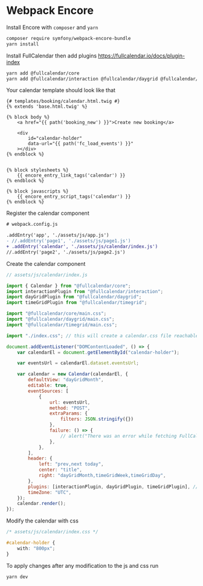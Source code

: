 # Webpack Encore

Install Encore with `composer` and `yarn`
```sh
composer require symfony/webpack-encore-bundle
yarn install
```

Install FullCalendar then add plugins https://fullcalendar.io/docs/plugin-index
```sh
yarn add @fullcalendar/core
yarn add @fullcalendar/interaction @fullcalendar/daygrid @fullcalendar/timegrid
```

Your calendar template should look like that
```twig
{# templates/booking/calendar.html.twig #}
{% extends 'base.html.twig' %}

{% block body %}
    <a href="{{ path('booking_new') }}">Create new booking</a>

    <div 
        id="calendar-holder"
        data-url="{{ path('fc_load_events') }}"
    ></div>
{% endblock %}


{% block stylesheets %}
    {{ encore_entry_link_tags('calendar') }}
{% endblock %}

{% block javascripts %}
    {{ encore_entry_script_tags('calendar') }}
{% endblock %}
```

Register the calendar component
```diff
# webpack.config.js

.addEntry('app', './assets/js/app.js')
- //.addEntry('page1', './assets/js/page1.js')
+ .addEntry('calendar', './assets/js/calendar/index.js')
//.addEntry('page2', './assets/js/page2.js')
```

Create the calendar component
```js
// assets/js/calendar/index.js

import { Calendar } from "@fullcalendar/core";
import interactionPlugin from "@fullcalendar/interaction";
import dayGridPlugin from "@fullcalendar/daygrid";
import timeGridPlugin from "@fullcalendar/timegrid";

import "@fullcalendar/core/main.css";
import "@fullcalendar/daygrid/main.css";
import "@fullcalendar/timegrid/main.css";

import "./index.css"; // this will create a calendar.css file reachable to 'encore_entry_link_tags'

document.addEventListener("DOMContentLoaded", () => {
    var calendarEl = document.getElementById("calendar-holder");

    var eventsUrl = calendarEl.dataset.eventsUrl;

    var calendar = new Calendar(calendarEl, {
        defaultView: "dayGridMonth",
        editable: true,
        eventSources: [
            {
                url: eventsUrl,
                method: "POST",
                extraParams: {
                    filters: JSON.stringify({})
                },
                failure: () => {
                    // alert("There was an error while fetching FullCalendar!");
                },
            },
        ],
        header: {
            left: "prev,next today",
            center: "title",
            right: "dayGridMonth,timeGridWeek,timeGridDay",
        },
        plugins: [interactionPlugin, dayGridPlugin, timeGridPlugin], // https://fullcalendar.io/docs/plugin-index
        timeZone: "UTC",
    });
    calendar.render();
});
```

Modify the calendar with css 
```css
/* assets/js/calendar/index.css */

#calendar-holder {
    with: "800px";
}
```


To apply changes after any modification to the js and css run
```sh
yarn dev
```
